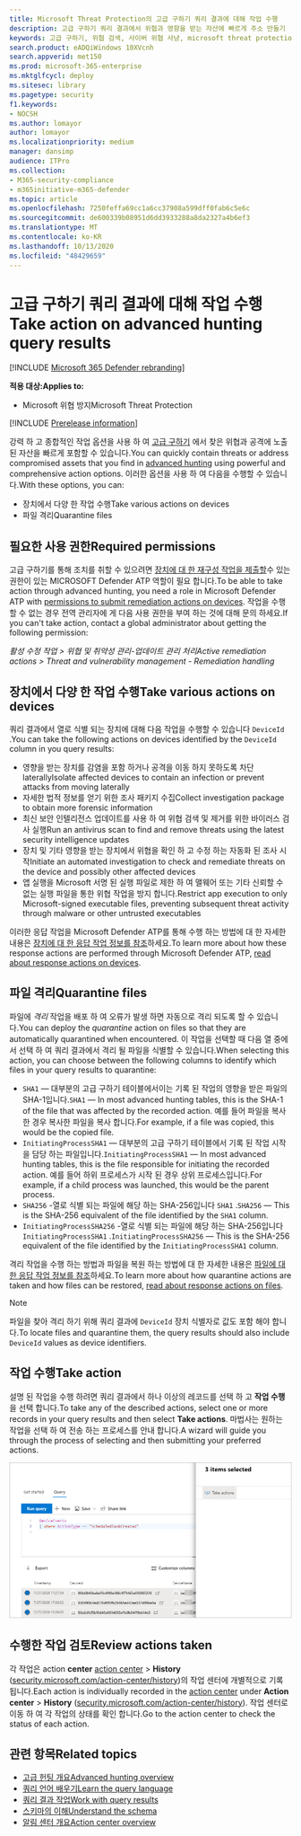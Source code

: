 ```yaml
---
title: Microsoft Threat Protection의 고급 구하기 쿼리 결과에 대해 작업 수행
description: 고급 구하기 쿼리 결과에서 위협과 영향을 받는 자산에 빠르게 주소 만들기
keywords: 고급 구하기, 위협 검색, 사이버 위협 사냥, microsoft threat protection, microsoft 365, mtp, m365, search, query, 원격 분석, 작업 수행
search.product: eADQiWindows 10XVcnh
search.appverid: met150
ms.prod: microsoft-365-enterprise
ms.mktglfcycl: deploy
ms.sitesec: library
ms.pagetype: security
f1.keywords:
- NOCSH
ms.author: lomayor
author: lomayor
ms.localizationpriority: medium
manager: dansimp
audience: ITPro
ms.collection:
- M365-security-compliance
- m365initiative-m365-defender
ms.topic: article
ms.openlocfilehash: 7250feffa69cc1a6cc37908a599dff0fab6c5e6c
ms.sourcegitcommit: de600339b08951d6dd3933288a8da2327a4b6ef3
ms.translationtype: MT
ms.contentlocale: ko-KR
ms.lasthandoff: 10/13/2020
ms.locfileid: "48429659"
---
```

# <a name="take-action-on-advanced-hunting-query-results"></a><span data-ttu-id="794c8-104">고급 구하기 쿼리 결과에 대해 작업 수행</span><span class="sxs-lookup"><span data-stu-id="794c8-104">Take action on advanced hunting query results</span></span>

[!INCLUDE [Microsoft 365 Defender rebranding](../includes/microsoft-defender.md)]


<span data-ttu-id="794c8-105">**적용 대상:**</span><span class="sxs-lookup"><span data-stu-id="794c8-105">**Applies to:**</span></span>
- <span data-ttu-id="794c8-106">Microsoft 위협 방지</span><span class="sxs-lookup"><span data-stu-id="794c8-106">Microsoft Threat Protection</span></span>

[!INCLUDE [Prerelease information](../includes/prerelease.md)]

<span data-ttu-id="794c8-107">강력 하 고 종합적인 작업 옵션을 사용 하 여 [고급 구하기](advanced-hunting-overview.md) 에서 찾은 위협과 공격에 노출 된 자산을 빠르게 포함할 수 있습니다.</span><span class="sxs-lookup"><span data-stu-id="794c8-107">You can quickly contain threats or address compromised assets that you find in [advanced hunting](advanced-hunting-overview.md) using powerful and comprehensive action options.</span></span> <span data-ttu-id="794c8-108">이러한 옵션을 사용 하 여 다음을 수행할 수 있습니다.</span><span class="sxs-lookup"><span data-stu-id="794c8-108">With these options, you can:</span></span>

- <span data-ttu-id="794c8-109">장치에서 다양 한 작업 수행</span><span class="sxs-lookup"><span data-stu-id="794c8-109">Take various actions on devices</span></span>
- <span data-ttu-id="794c8-110">파일 격리</span><span class="sxs-lookup"><span data-stu-id="794c8-110">Quarantine files</span></span>

## <a name="required-permissions"></a><span data-ttu-id="794c8-111">필요한 사용 권한</span><span class="sxs-lookup"><span data-stu-id="794c8-111">Required permissions</span></span>
<span data-ttu-id="794c8-112">고급 구하기를 통해 조치를 취할 수 있으려면 [장치에 대 한 재구성 작업을 제출할](https://docs.microsoft.com/windows/security/threat-protection/microsoft-defender-atp/user-roles#permission-options)수 있는 권한이 있는 MICROSOFT Defender ATP 역할이 필요 합니다.</span><span class="sxs-lookup"><span data-stu-id="794c8-112">To be able to take action through advanced hunting, you need a role in Microsoft Defender ATP with [permissions to submit remediation actions on devices](https://docs.microsoft.com/windows/security/threat-protection/microsoft-defender-atp/user-roles#permission-options).</span></span> <span data-ttu-id="794c8-113">작업을 수행할 수 없는 경우 전역 관리자에 게 다음 사용 권한을 부여 하는 것에 대해 문의 하세요.</span><span class="sxs-lookup"><span data-stu-id="794c8-113">If you can't take action, contact a global administrator about getting the following permission:</span></span>

<span data-ttu-id="794c8-114">*활성 수정 작업 > 위협 및 취약성 관리-업데이트 관리 처리*</span><span class="sxs-lookup"><span data-stu-id="794c8-114">*Active remediation actions > Threat and vulnerability management - Remediation handling*</span></span>

## <a name="take-various-actions-on-devices"></a><span data-ttu-id="794c8-115">장치에서 다양 한 작업 수행</span><span class="sxs-lookup"><span data-stu-id="794c8-115">Take various actions on devices</span></span>
<span data-ttu-id="794c8-116">쿼리 결과에서 열로 식별 되는 장치에 대해 다음 작업을 수행할 수 있습니다 `DeviceId` .</span><span class="sxs-lookup"><span data-stu-id="794c8-116">You can take the following actions on devices identified by the `DeviceId` column in you query results:</span></span>

- <span data-ttu-id="794c8-117">영향을 받는 장치를 감염을 포함 하거나 공격을 이동 하지 못하도록 차단 laterally</span><span class="sxs-lookup"><span data-stu-id="794c8-117">Isolate affected devices to contain an infection or prevent attacks from moving laterally</span></span>
- <span data-ttu-id="794c8-118">자세한 법적 정보를 얻기 위한 조사 패키지 수집</span><span class="sxs-lookup"><span data-stu-id="794c8-118">Collect investigation package to obtain more forensic information</span></span>
- <span data-ttu-id="794c8-119">최신 보안 인텔리전스 업데이트를 사용 하 여 위협 검색 및 제거를 위한 바이러스 검사 실행</span><span class="sxs-lookup"><span data-stu-id="794c8-119">Run an antivirus scan to find and remove threats using the latest security intelligence updates</span></span>
- <span data-ttu-id="794c8-120">장치 및 기타 영향을 받는 장치에서 위협을 확인 하 고 수정 하는 자동화 된 조사 시작</span><span class="sxs-lookup"><span data-stu-id="794c8-120">Initiate an automated investigation to check and remediate threats on the device and possibly other affected devices</span></span>
- <span data-ttu-id="794c8-121">앱 실행을 Microsoft 서명 된 실행 파일로 제한 하 여 맬웨어 또는 기타 신뢰할 수 없는 실행 파일을 통한 위협 작업을 방지 합니다.</span><span class="sxs-lookup"><span data-stu-id="794c8-121">Restrict app execution to only Microsoft-signed executable files, preventing subsequent threat activity through malware or other untrusted executables</span></span>

<span data-ttu-id="794c8-122">이러한 응답 작업을 Microsoft Defender ATP를 통해 수행 하는 방법에 대 한 자세한 내용은 [장치에 대 한 응답 작업 정보를 참조](https://docs.microsoft.com/windows/security/threat-protection/microsoft-defender-atp/respond-machine-alerts)하세요.</span><span class="sxs-lookup"><span data-stu-id="794c8-122">To learn more about how these response actions are performed through Microsoft Defender ATP, [read about response actions on devices](https://docs.microsoft.com/windows/security/threat-protection/microsoft-defender-atp/respond-machine-alerts).</span></span>
   
## <a name="quarantine-files"></a><span data-ttu-id="794c8-123">파일 격리</span><span class="sxs-lookup"><span data-stu-id="794c8-123">Quarantine files</span></span>
<span data-ttu-id="794c8-124">파일에 *격리* 작업을 배포 하 여 오류가 발생 하면 자동으로 격리 되도록 할 수 있습니다.</span><span class="sxs-lookup"><span data-stu-id="794c8-124">You can deploy the *quarantine* action on files so that they are automatically quarantined when encountered.</span></span> <span data-ttu-id="794c8-125">이 작업을 선택할 때 다음 열 중에서 선택 하 여 쿼리 결과에서 격리 될 파일을 식별할 수 있습니다.</span><span class="sxs-lookup"><span data-stu-id="794c8-125">When selecting this action, you can choose between the following columns to identify which files in your query results to quarantine:</span></span>

- <span data-ttu-id="794c8-126">`SHA1` — 대부분의 고급 구하기 테이블에서이는 기록 된 작업의 영향을 받은 파일의 SHA-1입니다.</span><span class="sxs-lookup"><span data-stu-id="794c8-126">`SHA1` — In most advanced hunting tables, this is the SHA-1 of the file that was affected by the recorded action.</span></span> <span data-ttu-id="794c8-127">예를 들어 파일을 복사한 경우 복사한 파일을 복사 합니다.</span><span class="sxs-lookup"><span data-stu-id="794c8-127">For example, if a file was copied, this would be the copied file.</span></span>
- <span data-ttu-id="794c8-128">`InitiatingProcessSHA1` — 대부분의 고급 구하기 테이블에서 기록 된 작업 시작을 담당 하는 파일입니다.</span><span class="sxs-lookup"><span data-stu-id="794c8-128">`InitiatingProcessSHA1` — In most advanced hunting tables, this is the file responsible for initiating the recorded action.</span></span> <span data-ttu-id="794c8-129">예를 들어 하위 프로세스가 시작 된 경우 상위 프로세스입니다.</span><span class="sxs-lookup"><span data-stu-id="794c8-129">For example, if a child process was launched, this would be the parent process.</span></span> 
- <span data-ttu-id="794c8-130">`SHA256` -열로 식별 되는 파일에 해당 하는 SHA-256입니다 `SHA1` .</span><span class="sxs-lookup"><span data-stu-id="794c8-130">`SHA256` — This is the SHA-256 equivalent of the file identified by the `SHA1` column.</span></span>
- <span data-ttu-id="794c8-131">`InitiatingProcessSHA256` -열로 식별 되는 파일에 해당 하는 SHA-256입니다 `InitiatingProcessSHA1` .</span><span class="sxs-lookup"><span data-stu-id="794c8-131">`InitiatingProcessSHA256` — This is the SHA-256 equivalent of the file identified by the `InitiatingProcessSHA1` column.</span></span>

<span data-ttu-id="794c8-132">격리 작업을 수행 하는 방법과 파일을 복원 하는 방법에 대 한 자세한 내용은 [파일에 대 한 응답 작업 정보를 참조](https://docs.microsoft.com/windows/security/threat-protection/microsoft-defender-atp/respond-file-alerts)하세요.</span><span class="sxs-lookup"><span data-stu-id="794c8-132">To learn more about how quarantine actions are taken and how files can be restored, [read about response actions on files](https://docs.microsoft.com/windows/security/threat-protection/microsoft-defender-atp/respond-file-alerts).</span></span>

>[!NOTE]
><span data-ttu-id="794c8-133">파일을 찾아 격리 하기 위해 쿼리 결과에 `DeviceId` 장치 식별자로 값도 포함 해야 합니다.</span><span class="sxs-lookup"><span data-stu-id="794c8-133">To locate files and quarantine them, the query results should also include `DeviceId` values as device identifiers.</span></span>  

## <a name="take-action"></a><span data-ttu-id="794c8-134">작업 수행</span><span class="sxs-lookup"><span data-stu-id="794c8-134">Take action</span></span>
<span data-ttu-id="794c8-135">설명 된 작업을 수행 하려면 쿼리 결과에서 하나 이상의 레코드를 선택 하 고 **작업 수행**을 선택 합니다.</span><span class="sxs-lookup"><span data-stu-id="794c8-135">To take any of the described actions, select one or more records in your query results and then select **Take actions**.</span></span> <span data-ttu-id="794c8-136">마법사는 원하는 작업을 선택 하 여 전송 하는 프로세스를 안내 합니다.</span><span class="sxs-lookup"><span data-stu-id="794c8-136">A wizard will guide you through the process of selecting and then submitting your preferred actions.</span></span>

![레코드를 검사 하기 위한 패널이 있는 선택한 레코드의 이미지](../../media/mtp-ah/ah-take-actions.png)

## <a name="review-actions-taken"></a><span data-ttu-id="794c8-138">수행한 작업 검토</span><span class="sxs-lookup"><span data-stu-id="794c8-138">Review actions taken</span></span>
<span data-ttu-id="794c8-139">각 작업은 action **center** [action center](mtp-action-center.md)  >  **History** ([security.microsoft.com/action-center/history](https://security.microsoft.com/action-center/history))의 작업 센터에 개별적으로 기록 됩니다.</span><span class="sxs-lookup"><span data-stu-id="794c8-139">Each action is individually recorded in the [action center](mtp-action-center.md) under **Action center** > **History** ([security.microsoft.com/action-center/history](https://security.microsoft.com/action-center/history)).</span></span> <span data-ttu-id="794c8-140">작업 센터로 이동 하 여 각 작업의 상태를 확인 합니다.</span><span class="sxs-lookup"><span data-stu-id="794c8-140">Go to the action center to check the status of each action.</span></span>
 
## <a name="related-topics"></a><span data-ttu-id="794c8-141">관련 항목</span><span class="sxs-lookup"><span data-stu-id="794c8-141">Related topics</span></span>
- [<span data-ttu-id="794c8-142">고급 헌팅 개요</span><span class="sxs-lookup"><span data-stu-id="794c8-142">Advanced hunting overview</span></span>](advanced-hunting-overview.md)
- [<span data-ttu-id="794c8-143">쿼리 언어 배우기</span><span class="sxs-lookup"><span data-stu-id="794c8-143">Learn the query language</span></span>](advanced-hunting-query-language.md)
- [<span data-ttu-id="794c8-144">쿼리 결과 작업</span><span class="sxs-lookup"><span data-stu-id="794c8-144">Work with query results</span></span>](advanced-hunting-query-results.md)
- [<span data-ttu-id="794c8-145">스키마의 이해</span><span class="sxs-lookup"><span data-stu-id="794c8-145">Understand the schema</span></span>](advanced-hunting-schema-tables.md)
- [<span data-ttu-id="794c8-146">알림 센터 개요</span><span class="sxs-lookup"><span data-stu-id="794c8-146">Action center overview</span></span>](mtp-action-center.md)
